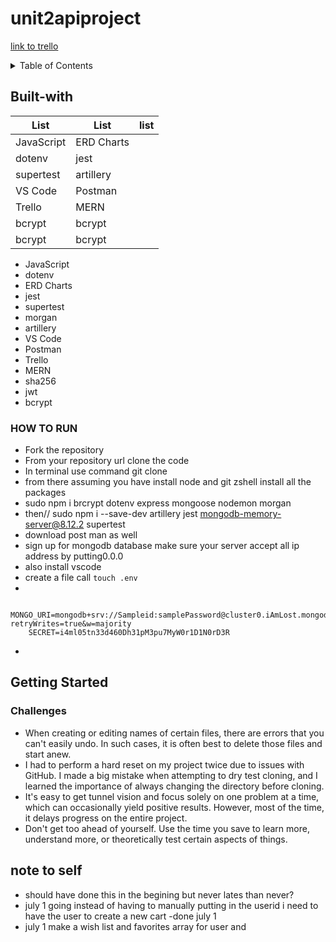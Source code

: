 # unit2apiproject
[link to trello](https://trello.com/invite/b/ieQ1mtcf/ATTIface979797e68de5cf0f94b9bc46405cE4727943/pack-opening)
<details>
  <summary>Table of Contents</summary>
  <ol>
    <li>
      <a href="#about-the-project">About The Project</a>
      <ul>
        <li><a href="#built-with">Built With</a></li>
      </ul>
    </li>
    <li>
      <a href="#getting-started">Getting Started</a>
      <ul>
        <li><a href="#prerequisites">Prerequisites</a></li>
        <li><a href="#installation">Installation</a></li>
      </ul>
    </li>
    <li><a href="#usage">Usage</a></li>
    <li><a href="#how-to-run">how to run</a></li>
    <li><a href="#contributing">Contributing</a></li>
    <li><a href="#license">License</a></li>
    <li><a href="#challenges">challenges</a></li>
    <li><a href="#note-to-self">note to self</a></li>
  </ol>
</details>

## Built-with
 
| List           | List            | list            |
|----------------|-----------------|-----------------|
| JavaScript     | ERD Charts      |                 |
| dotenv         | jest            |                 |
| supertest      | artillery       |                 |
| VS Code        | Postman         |                 |
| Trello         | MERN            |                 |
| bcrypt         | bcrypt          |                 |   
| bcrypt         | bcrypt          |                 |

- JavaScript
- dotenv
- ERD Charts
- jest
- supertest
- morgan
- artillery
- VS Code
- Postman
- Trello
- MERN
- sha256
- jwt
- bcrypt

### HOW TO RUN
- Fork the repository 
- From your repository url clone the code
- In terminal use command git clone <link of your clone> 
- from there assuming you have install node and git zshell install all the packages 
- sudo npm i brcrypt dotenv express mongoose nodemon morgan 
- then// sudo npm i --save-dev artillery jest mongodb-memory-server@8.12.2 supertest
- download post man as well
- sign up for mongodb database make sure your server accept all ip address by putting0.0.0
- also install vscode 
- create a file call `touch .env`
-

        MONGO_URI=mongodb+srv://Sampleid:samplePassword@cluster0.iAmLost.mongodb.net/samplecluster?retryWrites=true&w=majority
        SECRET=i4ml05tn33d460Dh31pM3pu7MyW0r1D1N0rD3R
    
- 

<!-- GETTING STARTED -->
## Getting Started
### Challenges

- When creating or editing names of certain files, there are errors that you can't easily undo. In such cases, it is often best to delete those files and start anew. 
- I had to perform a hard reset on my project twice due to issues with GitHub. I made a big mistake when attempting to dry test cloning, and I learned the importance of always changing the directory before cloning. 
- It's easy to get tunnel vision and focus solely on one problem at a time, which can occasionally yield positive results. However, most of the time, it delays progress on the entire project.
- Don't get too ahead of yourself. Use the time you save to learn more, understand more, or theoretically test certain aspects of things.  



## note to self
- should have done this in the begining but never lates than never? 
- july 1 going instead of having to manually putting in the userid i need to have the user to create a new cart -done july 1
- july 1 make a wish list and favorites array for user and 